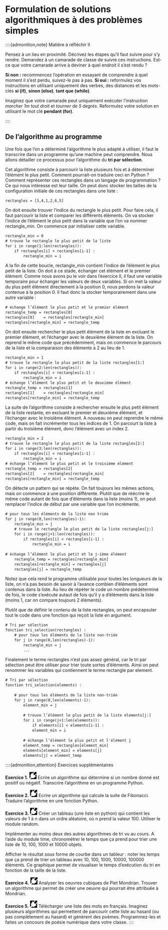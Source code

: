 Formulation de solutions algorithmiques à des problèmes simples
===============================================================

::::{admonition,note} Matière à réfléchir II

Pensez à un lieu en proximité. Décrivez les étapes qu’il faut suivre pour s’y rendre. Demandez à un camarade de classe de suivre ces instructions. Est-ce que votre camarade arrive à deviner à quel endroit il s’est rendu ?

**Si non :** recommencez l’opération en essayant de comprendre à quel moment il s’est perdu, suivez-le pas à pas. **Si oui :** reformulez vos instructions en utilisant uniquement des verbes, des distances et les mots-clés **si (if)**, **sinon (else)**, **tant que (while)**.

Imaginez que votre camarade peut uniquement exécuter l’instruction *marcher 1m tout droit* et *tourner de 5 degrés*. Reformulez votre solution en utilisant le mot clé **pendant (for)**.

::::

## De l’algorithme au programme

Une fois que l’on a déterminé l’algorithme le plus adapté à utiliser, il faut le transcrire dans un programme qu’une machine peut comprendre. Nous allons détailler ce processus pour l’algorithme  du **tri par sélection**. 

Cet algorithme consiste à parcourir la liste plusieurs fois et à déterminer l’élément le plus petit. Comment pourrait-on traduire ceci en Python ? Comment représenter ces rectangles dans un langage de programmation ? Ce qui nous intéresse est leur taille. On peut donc stocker les tailles de la configuration initiale de ces rectangles dans une liste :

```
rectangles = [3,4,1,2,6,5]
```

On doit ensuite trouver l’indice du rectangle le plus petit. Pour faire cela, il faut parcourir la liste et comparer les différents éléments. On va stocker l’indice de l’élément le plus petit dans la variable que l’on va nommer rectangle_min. On commence par initialiser cette variable.

```
rectangle_min = 0
# trouve le rectangle le plus petit de la liste
for i in range(1:len(rectangles)):
	if rectangles[i] < rectangles[i-1] :
		rectangle_min = i
```

A la fin de cette boucle, rectangle_min contient l’indice de l’élément le plus petit de la liste. On doit à ce stade, échanger cet élément et le premier élément. Comme nous avons pu le voir dans l’exercice II, il faut une variable temporaire pour échanger les valeurs de deux variables. Si on met la valeur du plus petit élément directement à la position 0, nous perdons la valeur contenue à la position 0. Il faut donc la stocker temporairement dans une autre variable :

```
# échange l’élément le plus petit et le premier élément
rectangle_temp = rectangles[0]
rectangles[0]	 = rectangles[rectangle_min]
rectangles[rectangle_min] = rectangle_temp 
```

On doit ensuite rechercher le plus petit élément de la liste en excluant le premier élément, et l’échanger avec le deuxième élément de la liste. On reprend le même code que précédemment, mais on commence le parcours de la liste et la comparaison des éléments à 2 au lieu de 1.

```
rectangle_min = 1
# trouve le rectangle le plus petit de la liste rectangles[1:]
for i in range(2:len(rectangles)):
	if rectangles[i] < rectangles[i-1] :
		rectangle_min = i
# échange l’élément le plus petit et le deuxième élément
rectangle_temp = rectangles[1]
rectangles[1]	 = rectangles[rectangle_min]
rectangles[rectangle_min] = rectangle_temp
```

La suite de l’algorithme consiste à rechercher ensuite le plus petit élément de la liste restante, en excluant le premier et deuxième élément, et l’échanger avec le troisième élément. A nouveau on peut reprendre le même code, mais on fait incrémenter tous les indices de 1. On parcourt la liste à partir du troisième élément, donc l’élément avec un index 2. 


```
rectangle_min = 2
# trouve le rectangle le plus petit de la liste rectangles[2:]
for i in range(3:len(rectangles)):
	if rectangles[i] < rectangles[i-1] :
		rectangle_min = i
# échange l’élément le plus petit et le troisième élément
rectangle_temp = rectangles[2]
rectangles[2]	 = rectangles[rectangle_min]
rectangles[rectangle_min] = rectangle_temp
```

On détecte un pattern qui se répète. On fait toujours les mêmes actions, mais on commence à une position différente. Plutôt que de réécrire le même code autant de fois que d’éléments dans la liste (moins 1), on peut remplacer l’indice de début par une variable que l’on incrémente. 


```
# pour tous les éléments de la liste non triée
for j in range(0,len(rectangles)-1):
	rectangle_min = j
	# trouve le rectangle le plus petit de la liste rectangles[j:]
	for i in range(j+1:len(rectangles)):
		if rectangles[i] < rectangles[i-1] :
			rectangle_min = i

# échange l’élément le plus petit et le j-ième élément
	rectangle_temp = rectangles[rectangle_min]
	rectangles[rectangle_min] = rectangles[j]
	rectangles[j] = rectangle_temp
```

Notez que cela rend le programme utilisable pour toutes les longueurs de la liste, on n’a pas besoin de savoir à l’avance combien d’éléments sont contenus dans la liste. Au lieu de répéter le code un nombre prédéterminé de fois, le code s’exécute autaut de fois qu’il y a d’éléments dans la liste (moins 1, car on compare toujours 2 éléments).

Plutôt que de définir le contenu de la liste rectangles, on peut encapsuler tout le code dans une fonction qui reçoit la liste en argument.

```
# Tri par sélection
fonction tri_selection(rectangles) :
	# pour tous les éléments de la liste non-triée
	for j in range(0,len(rectangles)-1):
		rectangle_min = j
		...
```

Finalement le terme rectangles n’est pas assez général, car le tri par sélection peut être utiliser pour trier toute sortes d’éléments. Ainsi on peut renommer les variables qui contiennent le terme rectangle par element.

```
# Tri par sélection
fonction tri_selection(elements) :
	
	# pour tous les éléments de la liste non-triée
	for j in range(0,len(elements)-1):
		element_min = j
		
		# trouve l’élément le plus petit de la liste elements[j:]
		for i in range(j+1:len(elements)):
			if elements[i] < elements[i-1] :
			element_min = i

		# échange l’élément le plus petit et l'élément j
		element_temp = rectangles[element_min]
		elements[element_min] = elements[j]
		elements[j] = element_temp
```

::::{admonition,attention} Exercices supplémentaires

**Exercice 1.** ![](../plugged.png) Ecrire un algorithme qui détermine si un nombre donné est positif ou négatif. Transcrire l’algorithme en un programme Python.

**Exercice 2.** ![](../plugged.png) Ecrire un algorithme qui calcule la suite de Fibonacci. Traduire l’algorithme en une fonction Python.

**Exercice 3.** ![](../plugged.png) Créer un tableau (une liste en python) qui contient les valeurs de 1 à n dans un ordre aléatoire, où n prend la valeur 100. Utiliser le module random.

Implémenter au moins deux des autres algorithmes de tri vu au cours.
A l’aide du module time, chronométrer le temps que ça prend pour trier une liste de 10, 100, 1000 et 10000 objets. 

Afficher le résultat sous forme de courbe dans un tableur : noter les temps que ça prend de trier un tableau avec 10, 100, 1000, 10000, 100000 éléments. Ce graphique permet de visualiser le temps d’exécution du tri en fonction de la taille de la liste.

**Exercice 4.** ![](../plugged.png) Analyser les oeuvres cubiques de Piet Mondrian. Trouver un algorithme qui permet de créer une oeuvre qui pourrait être attribuée à Mondrian.

**Exercice 5.** ![](../plugged.png) Télécharger une liste des mots en français.  Imaginez plusieurs algorithmes qui permettent de parcourir cette liste au hasard (ou pas complètement au hasard) et génèrent des poèmes. Programmez-les et faites un concours de poésie numérique dans votre classe. 
::::